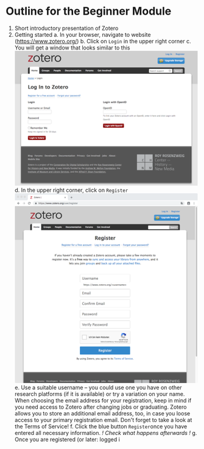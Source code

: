 # Outline for the Beginner Module

1. Short introductory presentation of Zotero
2. Getting started
a. In your browser, navigate to website (https://www.zotero.org/)
b. Click on `Login` in the upper right corner
c. You will get a window that looks similar to this![Zotero.org login page](/images/snapshot_zotero_login.png)
d. In the upper right corner, click on `Register`  
![Zotero.org registration form](/images/snapshot_zotero_register.png)
e. Use a suitable username – you could use one you have on other research platforms (if it is available) or try a variation on your name. When choosing the email address for your registration, keep in mind if you need access to Zotero after changing jobs or graduating. Zotero allows you to store an additional email address, too, in case you loose access to your primary registration email. Don't forget to take a look at the Terms of Service!
f. Click the blue button `Register`once you have entered all necessary information.
*! Check what happens afterwards !*
g. Once you are registered (or later: logged i
  
  
<!--stackedit_data:
eyJoaXN0b3J5IjpbLTU4NTU4MDYwOV19
-->